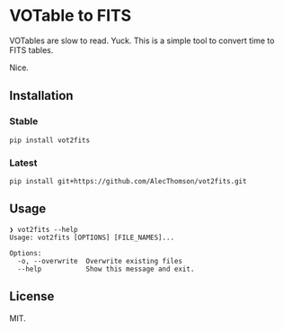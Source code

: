 # VOTable to FITS
VOTables are slow to read. Yuck. This is a simple tool to convert time to FITS tables.

Nice.

## Installation

### Stable
```
pip install vot2fits
```

### Latest
```
pip install git+https://github.com/AlecThomson/vot2fits.git
```

## Usage
```
❯ vot2fits --help
Usage: vot2fits [OPTIONS] [FILE_NAMES]...

Options:
  -o, --overwrite  Overwrite existing files
  --help           Show this message and exit.
```

## License
MIT.